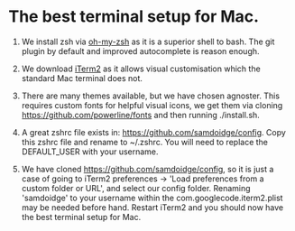 # The best terminal setup for Mac.

1. We install zsh via [oh-my-zsh](https://github.com/robbyrussell/oh-my-zsh) as it is a superior shell to bash. The git plugin by default and improved autocomplete is reason enough.

2. We download [iTerm2](https://www.iterm2.com) as it allows visual customisation which the standard Mac terminal does not.

3. There are many themes available, but we have chosen agnoster. This requires custom fonts for helpful visual icons, we get them via cloning https://github.com/powerline/fonts and then running ./install.sh.

4. A great zshrc file exists in: https://github.com/samdoidge/config. Copy this zshrc file and rename to ~/.zshrc. You will need to replace the DEFAULT_USER with your username.

5. We have cloned https://github.com/samdoidge/config, so it is just a case of going to iTerm2 preferences -> 'Load preferences from a custom folder or URL', and select our config folder. Renaming 'samdoidge' to your username within the com.googlecode.iterm2.plist may be needed before hand. Restart iTerm2 and you should now have the best terminal setup for Mac.


